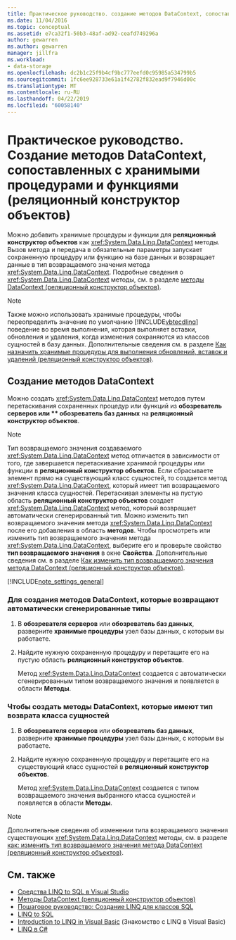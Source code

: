 ```yaml
---
title: Практическое руководство. создание методов DataContext, сопоставленных с хранимыми процедурами и функциями (реляционный конструктор объектов)
ms.date: 11/04/2016
ms.topic: conceptual
ms.assetid: e7ca32f1-50b3-48af-ad92-ceafd749296a
author: gewarren
ms.author: gewarren
manager: jillfra
ms.workload:
- data-storage
ms.openlocfilehash: dc2b1c25f9b4cf9bc777eefd0c95985a534799b5
ms.sourcegitcommit: 1fc6ee928733e61a1f42782f832ead9f7946d00c
ms.translationtype: MT
ms.contentlocale: ru-RU
ms.lasthandoff: 04/22/2019
ms.locfileid: "60058140"
---
```

# <a name="how-to-create-datacontext-methods-mapped-to-stored-procedures-and-functions-or-designer"></a>Практическое руководство. Создание методов DataContext, сопоставленных с хранимыми процедурами и функциями (реляционный конструктор объектов)

Можно добавить хранимые процедуры и функции для **реляционный конструктор объектов** как <xref:System.Data.Linq.DataContext> методы. Вызов метода и передача в обязательные параметры запускает сохраненную процедуру или функцию на базе данных и возвращает данные в тип возвращаемого значения метода <xref:System.Data.Linq.DataContext>. Подробные сведения о <xref:System.Data.Linq.DataContext> методы, см. в разделе [методы DataContext (реляционный конструктор объектов)](../data-tools/datacontext-methods-o-r-designer.md).

> [!NOTE]
> Также можно использовать хранимые процедуры, чтобы переопределить значение по умолчанию [!INCLUDE[vbtecdlinq](../data-tools/includes/vbtecdlinq_md.md)] поведение во время выполнения, которая выполняет вставки, обновления и удаления, когда изменения сохраняются из классов сущностей в базу данных. Дополнительные сведения см. в разделе [Как назначить хранимые процедуры для выполнения обновлений, вставок и удалений (реляционный конструктор объектов)](../data-tools/how-to-assign-stored-procedures-to-perform-updates-inserts-and-deletes-o-r-designer.md).

## <a name="create-datacontext-methods"></a>Создание методов DataContext

Можно создать <xref:System.Data.Linq.DataContext> методов путем перетаскивания сохраненных процедур или функций из <strong>обозреватель серверов или ** обозреватель баз данных</strong> на **реляционный конструктор объектов**.

> [!NOTE]
> Тип возвращаемого значения создаваемого <xref:System.Data.Linq.DataContext> метод отличается в зависимости от того, где завершается перетаскивание хранимой процедуры или функции в **реляционный конструктор объектов**. Если сбрасываете элемент прямо на существующий класс сущностей, то создается метод <xref:System.Data.Linq.DataContext>, который имеет тип возвращаемого значения класса сущностей. Перетаскивая элементы на пустую область **реляционный конструктор объектов** создает <xref:System.Data.Linq.DataContext> метод, который возвращает автоматически сгенерированный тип. Можно изменить тип возвращаемого значения метода <xref:System.Data.Linq.DataContext> после его добавления в область **методов**. Чтобы просмотреть или изменить тип возвращаемого значения метода <xref:System.Data.Linq.DataContext>, выберите его и проверьте свойство **тип возвращаемого значения** в окне **Свойства**. Дополнительные сведения см. в разделе [Как изменить тип возвращаемого значения метода DataContext (реляционный конструктор объектов)](../data-tools/how-to-change-the-return-type-of-a-datacontext-method-o-r-designer.md).

[!INCLUDE[note_settings_general](../data-tools/includes/note_settings_general_md.md)]

### <a name="to-create-datacontext-methods-that-return-automatically-generated-types"></a>Для создания методов DataContext, которые возвращают автоматически сгенерированные типы

1. В **обозревателя серверов** или **обозреватель баз данных**, разверните **хранимые процедуры** узел базы данных, с которым вы работаете.

2. Найдите нужную сохраненную процедуру и перетащите его на пустую область **реляционный конструктор объектов**.

     Метод <xref:System.Data.Linq.DataContext> создается с автоматически сгенерированным типом возвращаемого значения и появляется в области **Методы**.

### <a name="to-create-datacontext-methods-that-have-the-return-type-of-an-entity-class"></a>Чтобы создать методы DataContext, которые имеют тип возврата класса сущностей

1. В **обозревателя серверов** или **обозреватель баз данных**, разверните **хранимые процедуры** узел базы данных, с которым вы работаете.

2. Найдите нужную сохраненную процедуру и перетащите его на существующий класс сущностей в **реляционный конструктор объектов**.

     Метод <xref:System.Data.Linq.DataContext> создается с типом возвращаемого значения выбранного класса сущностей и появляется в области **Методы**.

> [!NOTE]
> Дополнительные сведения об изменении типа возвращаемого значения существующих <xref:System.Data.Linq.DataContext> методы, см. в разделе [как: изменить тип возвращаемого значения метода DataContext (реляционный конструктор объектов)](../data-tools/how-to-change-the-return-type-of-a-datacontext-method-o-r-designer.md).

## <a name="see-also"></a>См. также

- [Средства LINQ to SQL в Visual Studio](../data-tools/linq-to-sql-tools-in-visual-studio2.md)
- [Методы DataContext (реляционный конструктор объектов)](../data-tools/datacontext-methods-o-r-designer.md)
- [Пошаговое руководство: Создание LINQ для классов SQL](how-to-create-linq-to-sql-classes-mapped-to-tables-and-views-o-r-designer.md)
- [LINQ to SQL](/dotnet/framework/data/adonet/sql/linq/index)
- [Introduction to LINQ in Visual Basic](/dotnet/visual-basic/programming-guide/language-features/linq/introduction-to-linq) (Знакомство с LINQ в Visual Basic)
- [LINQ в C#](/dotnet/csharp/linq/linq-in-csharp)